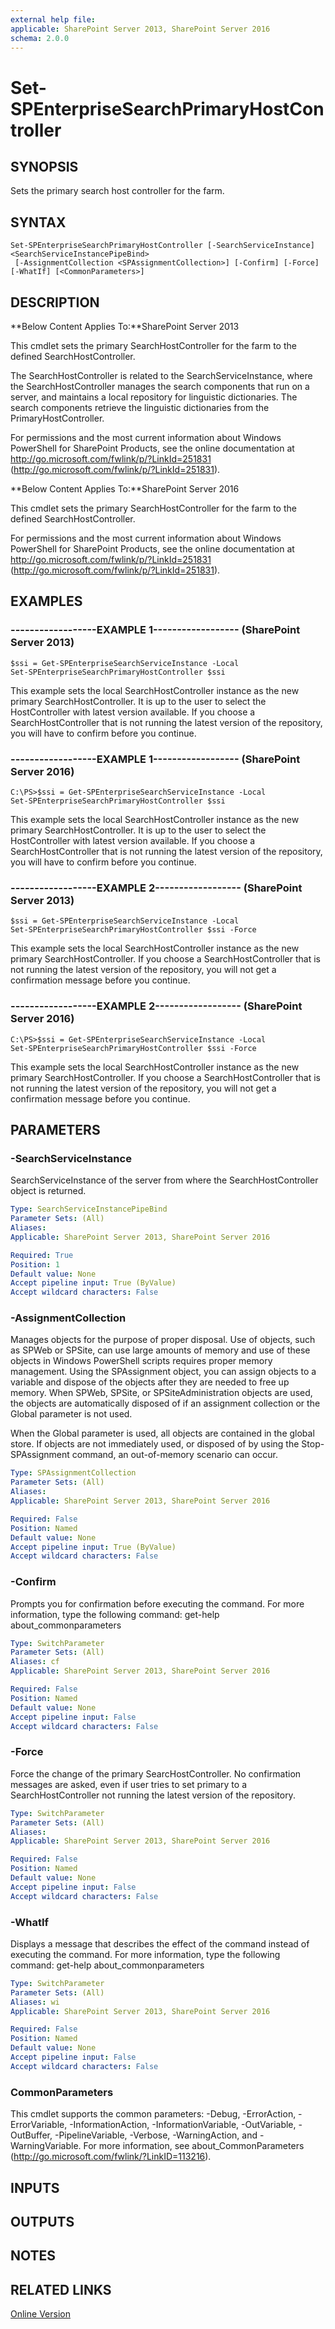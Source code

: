 ```yaml
---
external help file: 
applicable: SharePoint Server 2013, SharePoint Server 2016
schema: 2.0.0
---
```


# Set-SPEnterpriseSearchPrimaryHostController

## SYNOPSIS
Sets the primary search host controller for the farm.

## SYNTAX

```
Set-SPEnterpriseSearchPrimaryHostController [-SearchServiceInstance] <SearchServiceInstancePipeBind>
 [-AssignmentCollection <SPAssignmentCollection>] [-Confirm] [-Force] [-WhatIf] [<CommonParameters>]
```

## DESCRIPTION
**Below Content Applies To:**SharePoint Server 2013

This cmdlet sets the primary SearchHostController for the farm to the defined SearchHostController.

The SearchHostController is related to the SearchServiceInstance, where the SearchHostController manages the search components that run on a server, and maintains a local repository for linguistic dictionaries.
The search components retrieve the linguistic dictionaries from the PrimaryHostController.

For permissions and the most current information about Windows PowerShell for SharePoint Products, see the online documentation at http://go.microsoft.com/fwlink/p/?LinkId=251831 (http://go.microsoft.com/fwlink/p/?LinkId=251831).

**Below Content Applies To:**SharePoint Server 2016

This cmdlet sets the primary SearchHostController for the farm to the defined SearchHostController.

For permissions and the most current information about Windows PowerShell for SharePoint Products, see the online documentation at http://go.microsoft.com/fwlink/p/?LinkId=251831 (http://go.microsoft.com/fwlink/p/?LinkId=251831).



## EXAMPLES

### ------------------EXAMPLE 1------------------ (SharePoint Server 2013)
```
$ssi = Get-SPEnterpriseSearchServiceInstance -Local 
Set-SPEnterpriseSearchPrimaryHostController $ssi
```

This example sets the local SearchHostController instance as the new primary SearchHostController.
It is up to the user to select the HostController with latest version available.
If you choose a SearchHostController that is not running the latest version of the repository, you will have to confirm before you continue.

### ------------------EXAMPLE 1------------------ (SharePoint Server 2016)
```
C:\PS>$ssi = Get-SPEnterpriseSearchServiceInstance -Local 
Set-SPEnterpriseSearchPrimaryHostController $ssi
```

This example sets the local SearchHostController instance as the new primary SearchHostController.
It is up to the user to select the HostController with latest version available.
If you choose a SearchHostController that is not running the latest version of the repository, you will have to confirm before you continue.

### ------------------EXAMPLE 2------------------ (SharePoint Server 2013)
```
$ssi = Get-SPEnterpriseSearchServiceInstance -Local 
Set-SPEnterpriseSearchPrimaryHostController $ssi -Force
```

This example sets the local SearchHostController instance as the new primary SearchHostController.
If you choose a SearchHostController that is not running the latest version of the repository, you will not get a confirmation message before you continue.

### ------------------EXAMPLE 2------------------ (SharePoint Server 2016)
```
C:\PS>$ssi = Get-SPEnterpriseSearchServiceInstance -Local 
Set-SPEnterpriseSearchPrimaryHostController $ssi -Force
```

This example sets the local SearchHostController instance as the new primary SearchHostController.
If you choose a SearchHostController that is not running the latest version of the repository, you will not get a confirmation message before you continue.

## PARAMETERS

### -SearchServiceInstance
SearchServiceInstance of the server from where the SearchHostController object is returned.

```yaml
Type: SearchServiceInstancePipeBind
Parameter Sets: (All)
Aliases: 
Applicable: SharePoint Server 2013, SharePoint Server 2016

Required: True
Position: 1
Default value: None
Accept pipeline input: True (ByValue)
Accept wildcard characters: False
```

### -AssignmentCollection
Manages objects for the purpose of proper disposal.
Use of objects, such as SPWeb or SPSite, can use large amounts of memory and use of these objects in Windows PowerShell scripts requires proper memory management.
Using the SPAssignment object, you can assign objects to a variable and dispose of the objects after they are needed to free up memory.
When SPWeb, SPSite, or SPSiteAdministration objects are used, the objects are automatically disposed of if an assignment collection or the Global parameter is not used.

When the Global parameter is used, all objects are contained in the global store.
If objects are not immediately used, or disposed of by using the Stop-SPAssignment command, an out-of-memory scenario can occur.

```yaml
Type: SPAssignmentCollection
Parameter Sets: (All)
Aliases: 
Applicable: SharePoint Server 2013, SharePoint Server 2016

Required: False
Position: Named
Default value: None
Accept pipeline input: True (ByValue)
Accept wildcard characters: False
```

### -Confirm
Prompts you for confirmation before executing the command.
For more information, type the following command: get-help about_commonparameters

```yaml
Type: SwitchParameter
Parameter Sets: (All)
Aliases: cf
Applicable: SharePoint Server 2013, SharePoint Server 2016

Required: False
Position: Named
Default value: None
Accept pipeline input: False
Accept wildcard characters: False
```

### -Force
Force the change of the primary SearcHostController.
No confirmation messages are asked, even if user tries to set primary to a SearchHostController not running the latest version of the repository.

```yaml
Type: SwitchParameter
Parameter Sets: (All)
Aliases: 
Applicable: SharePoint Server 2013, SharePoint Server 2016

Required: False
Position: Named
Default value: None
Accept pipeline input: False
Accept wildcard characters: False
```

### -WhatIf
Displays a message that describes the effect of the command instead of executing the command.
For more information, type the following command: get-help about_commonparameters

```yaml
Type: SwitchParameter
Parameter Sets: (All)
Aliases: wi
Applicable: SharePoint Server 2013, SharePoint Server 2016

Required: False
Position: Named
Default value: None
Accept pipeline input: False
Accept wildcard characters: False
```

### CommonParameters
This cmdlet supports the common parameters: -Debug, -ErrorAction, -ErrorVariable, -InformationAction, -InformationVariable, -OutVariable, -OutBuffer, -PipelineVariable, -Verbose, -WarningAction, and -WarningVariable. For more information, see about_CommonParameters (http://go.microsoft.com/fwlink/?LinkID=113216).

## INPUTS

## OUTPUTS

## NOTES

## RELATED LINKS

[Online Version](http://technet.microsoft.com/EN-US/library/05f14b40-f1dd-4b6f-a015-f764587d38f5(Office.15).aspx)

